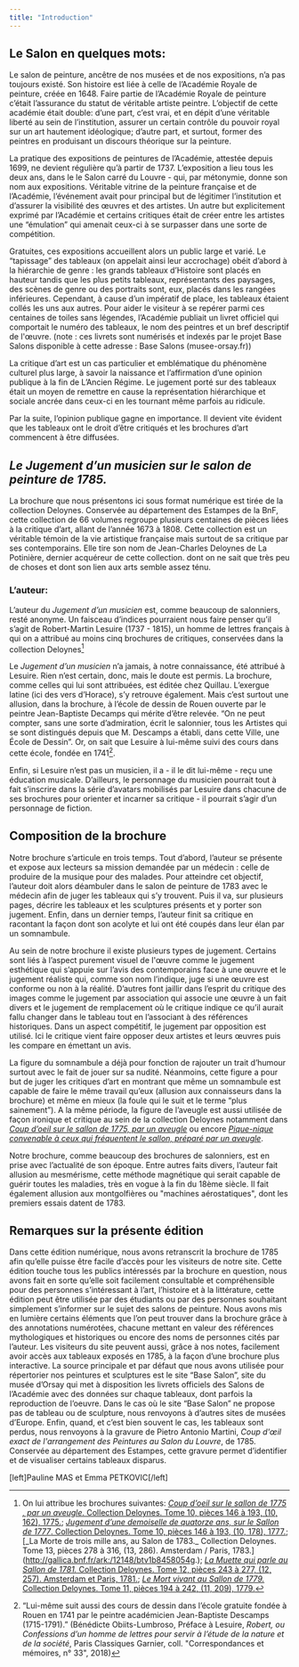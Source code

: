 ```yaml
---
title: "Introduction"
---
```



## Le Salon en quelques mots: 

Le salon de peinture, ancêtre de nos musées et de nos expositions, n’a pas toujours existé. Son histoire est liée à celle de l’Académie Royale de peinture, créée en 1648. Faire partie de l’Académie Royale de peinture c’était l’assurance du statut de véritable artiste peintre. L’objectif de cette académie était double: d’une part, c’est vrai, et en dépit d’une véritable liberté au sein de l’institution, assurer un certain contrôle du pouvoir royal sur un art hautement idéologique; d’autre part, et surtout, former des peintres en produisant un discours théorique sur la peinture. 

La pratique des expositions de peintures de l’Académie, attestée depuis 1699, ne devient régulière qu’à partir de 1737. L’exposition a lieu tous les deux ans, dans le le Salon carré du Louvre - qui, par métonymie, donne son nom aux expositions. Véritable vitrine de la peinture française et de l’Académie, l’événement avait pour principal but de légitimer l’institution et d’assurer la visibilité des œuvres et des artistes. Un autre but explicitement exprimé par l’Académie et certains critiques était de créer entre les artistes une “émulation” qui amenait ceux-ci à se surpasser dans une sorte de compétition.

Gratuites, ces expositions accueillent alors un public large et varié. Le “tapissage” des tableaux (on appelait ainsi leur accrochage) obéit d’abord à la hiérarchie de genre : les grands tableaux d’Histoire sont placés en hauteur tandis que les plus petits tableaux, représentants des paysages, des scènes de genre ou des portraits sont, eux, placés dans les rangées inférieures. Cependant, à cause d’un impératif de place, les tableaux étaient collés les uns aux autres. Pour aider le visiteur à se repérer parmi ces centaines de toiles sans légendes, l’Académie publiait un livret officiel qui comportait le numéro des tableaux, le nom des peintres et un bref descriptif de l'œuvre. (note : ces livrets sont numérisés et indexés par le projet Base Salons disponible à cette adresse : Base Salons (musee-orsay.fr))

La critique d’art est un cas particulier et emblématique du phénomène culturel plus large, à savoir la naissance et l’affirmation d’une opinion publique à la fin de L’Ancien Régime. Le jugement porté sur des tableaux était un moyen de remettre en cause la représentation hiérarchique et sociale ancrée dans ceux-ci en les tournant même parfois au ridicule.

Par la suite, l’opinion publique gagne en importance. Il devient vite évident que les tableaux ont le droit d’être critiqués et les brochures d’art commencent à être diffusées. 


## _Le Jugement d’un musicien sur le salon de peinture de 1785._


La brochure que nous présentons ici sous format numérique est tirée de la collection Deloynes. Conservée au département des Estampes de la BnF, cette collection de 66 volumes regroupe plusieurs centaines de pièces liées à la critique d’art, allant de l’année 1673 à 1808. Cette collection est un véritable témoin de la vie artistique française mais surtout de sa critique par ses contemporains. Elle tire son nom de Jean-Charles Deloynes de La Potinière, dernier acquéreur de cette collection.  dont on ne sait que très peu de choses et dont son lien aux arts semble assez ténu.


### L’auteur: 
L’auteur du _Jugement d’un musicien_ est, comme beaucoup de salonniers, resté anonyme. Un faisceau d’indices pourraient nous faire penser qu’il s’agit de Robert-Martin Lesuire (1737 - 1815), un homme de lettres français à qui on a attribué au moins cinq brochures de critiques, conservées dans la collection Deloynes[^1]

[^1]: On lui attribue les brochures suivantes: [_Coup d’oeil sur le sallon de 1775 , par un aveugle_. Collection Deloynes. Tome 10, pièces 146 à 193, (10, 162), 1775.](http://gallica.bnf.fr/ark:/12148/btv1b8457930v.); [_Jugement d’une demoiselle de quatorze ans, sur le Sallon de 1777_. Collection Deloynes. Tome 10, pièces 146 à 193, (10, 178), 1777.](http://gallica.bnf.fr/ark:/12148/btv1b8457946q.);[_La Morte de trois mille ans, au Salon de 1783._ Collection Deloynes. Tome 13, pièces 278 à 316, (13, 286). Amsterdam / Paris, 1783.](http://gallica.bnf.fr/ark:/12148/btv1b8458054g.); [_La Muette qui parle au Sallon de 1781._ Collection Deloynes. Tome 12, pièces 243 à 277, (12, 257). Amsterdam et Paris, 1781.](http://gallica.bnf.fr/ark:/12148/btv1b8458025r.); [_Le Mort vivant au Sallon de 1779._ Collection Deloynes. Tome 11, pièces 194 à 242, (11, 209), 1779.](http://gallica.bnf.fr/ark:/12148/btv1b84579778.)


Le _Jugement d’un musicien_ n’a jamais, à notre connaissance, été attribué à Lesuire. Rien n’est certain, donc, mais le doute est permis. La brochure, comme celles qui lui sont attribuées, est éditée chez Quillau. L’exergue latine (ici des vers d’Horace), s’y retrouve également. Mais c’est surtout une allusion, dans la brochure, à l’école de dessin de Rouen ouverte par le peintre Jean-Baptiste Decamps qui mérite d’être relevée. “On ne peut compter, sans une sorte d’admiration, écrit le salonnier, tous les Artistes qui se sont distingués depuis que M. Descamps a établi, dans cette Ville, une École de Dessin”. Or, on sait que Lesuire à lui-même suivi des cours dans cette école, fondée en 1741[^2]. 


[^2]:“Lui-même suit aussi des cours de dessin dans l’école gratuite fondée à Rouen en 1741 par le peintre académicien Jean-Baptiste Descamps (1715-1791).” (Bénédicte Obiits-Lumbroso, Préface à Lesuire, _Robert, ou Confessions d’un homme de lettres pour servir à l’étude de la nature et de la société_, Paris Classiques Garnier, coll. "Correspondances et mémoires, n° 33", 2018)



Enfin, si Lesuire n’est pas un musicien, il a - il le dit lui-même - reçu une éducation musicale. D’ailleurs, le personnage du musicien pourrait tout à fait s’inscrire dans la série d’avatars mobilisés par Lesuire dans chacune de ses brochures pour orienter et incarner sa critique - il pourrait s’agir d’un personnage de fiction. 


## Composition de la brochure 

Notre brochure s’articule en trois temps. Tout d’abord, l’auteur se présente et expose aux lecteurs sa mission demandée par un médecin : celle de produire de la musique pour des malades. Pour atteindre cet objectif, l’auteur doit alors déambuler dans le salon de peinture de 1783 avec le médecin afin de juger les tableaux qui s’y trouvent. Puis il va, sur plusieurs pages, décrire les tableaux et les sculptures présents et y porter son jugement. Enfin, dans un dernier temps, l’auteur finit sa critique en racontant la façon dont son acolyte et lui ont été coupés dans leur élan par un somnambule. 

Au sein de notre brochure il existe plusieurs types de jugement. Certains sont liés à l’aspect purement visuel de l'œuvre comme le jugement esthétique qui s’appuie sur l’avis des contemporains face à une œuvre et le jugement réaliste qui, comme son nom l’indique, juge si une œuvre est conforme ou non à la réalité. D’autres font jaillir dans l’esprit du critique des images comme le jugement par association qui associe une œuvre à un fait divers et le jugement de remplacement où le critique indique ce qu’il aurait fallu changer dans le tableau tout en l’associant à des références historiques. Dans un aspect compétitif, le jugement par opposition est utilisé. Ici le critique vient faire opposer deux artistes et leurs œuvres puis les compare en émettant un avis.

La figure du somnambule a déjà pour fonction de rajouter un trait d’humour surtout avec le fait de jouer sur sa nudité. Néanmoins, cette figure a pour but de juger les critiques d’art en montrant que même un somnambule est capable de faire le même travail qu’eux (allusion aux connaisseurs dans la brochure) et même en mieux (la foule qui le suit et le terme “plus sainement”).
A la même période, la figure de l’aveugle est aussi utilisée de façon ironique et critique au sein de la collection Deloynes notamment dans [_Coup d’oeil sur le sallon de 1775, par un aveugle_](http://gallica.bnf.fr/ark:/12148/btv1b8457930v) ou encore [_Pique-nique convenable à ceux qui fréquentent le sallon, préparé par un aveugle_](http://gallica.bnf.fr/ark:/12148/btv1b8457930v).


Notre brochure, comme beaucoup des brochures de salonniers, est en prise avec l’actualité de son époque. Entre autres faits divers, l’auteur fait allusion au mesmérisme, cette méthode magnétique qui serait capable de guérir toutes les maladies, très en vogue à la fin du 18ème siècle. Il fait également allusion aux montgolfières ou "machines aérostatiques", dont les premiers essais datent de 1783.

## Remarques sur la présente édition

Dans cette édition numérique, nous avons retranscrit la brochure de 1785 afin qu’elle puisse être facile d’accès pour les visiteurs de notre site. Cette édition touche tous les publics intéressés par la brochure en question, nous avons fait en sorte qu’elle soit facilement consultable et compréhensible pour des personnes s’intéressant à l’art, l’histoire et à la littérature, cette édition peut être utilisée par des étudiants ou par des personnes souhaitant simplement s’informer sur le sujet des salons de peinture. Nous avons mis en lumière certains éléments que l’on peut trouver dans la brochure grâce à des annotations numérotées, chacune mettant en valeur des références mythologiques et historiques ou encore des noms de personnes cités par l’auteur. Les visiteurs du site peuvent aussi, grâce à nos notes, facilement avoir accès aux tableaux exposés en 1785, à la façon d’une brochure plus interactive. 
La source principale et par défaut que nous avons utilisée pour répertorier nos peintures et sculptures est le site “Base Salon”, site du musée d’Orsay qui met à disposition les livrets officiels des Salons de l’Académie avec des données sur chaque tableaux, dont parfois la reproduction de l’oeuvre. Dans le cas où le site “Base Salon” ne propose pas de tableau ou de sculpture, nous renvoyons à d’autres sites de musées d’Europe.
Enfin, quand, et c’est bien souvent le cas, les tableaux sont perdus, nous renvoyons à la gravure de Pietro Antonio Martini, _Coup d'œil exact de l'arrangement des Peintures au Salon du Louvre_, de 1785. Conservée au département des Estampes, cette gravure permet d’identifier et de visualiser certains tableaux disparus. 

[left]Pauline MAS et Emma PETKOVIC[/left]


